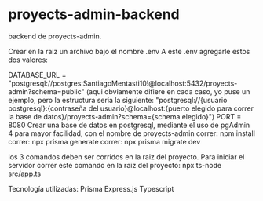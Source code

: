 # proyects-admin-backend
backend de proyects-admin. 

Crear en la raiz un archivo bajo el nombre .env
A este .env agregarle estos dos valores:

DATABASE_URL = "postgresql://postgres:SantiagoMentasti10!@localhost:5432/proyects-admin?schema=public" (aqui obviamente difiere en cada caso, yo puse un ejemplo, pero la estructura seria la siguiente: "postgresql://{usuario postgresql}:{contraseña del usuario}@localhost:{puerto elegido para correr la base de datos}/proyects-admin?schema={schema elegido}")
PORT = 8080
Crear una base de datos en postgresql, mediante el uso de pgAdmin 4 para mayor facilidad, con el nombre de proyects-admin
correr: npm install
correr: npx prisma generate
correr: npx prisma migrate dev

los 3 comandos deben ser corridos en la raiz del proyecto.
Para iniciar el servidor correr este comando en la raiz del proyecto: npx ts-node src/app.ts

Tecnología utilizadas:
Prisma
Express.js
Typescript
